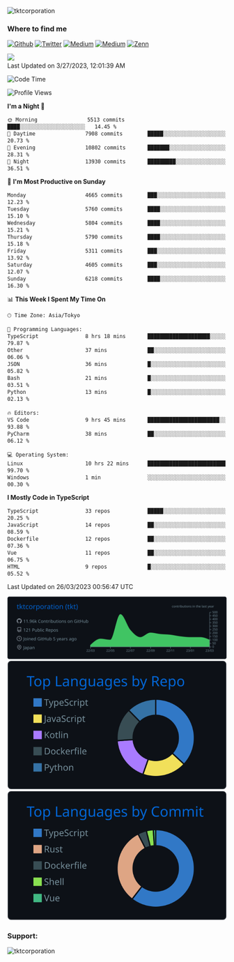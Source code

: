<p align="left"> <img src="https://komarev.com/ghpvc/?username=tktcorporation&label=Profile%20views&color=0e75b6&style=flat" alt="tktcorporation" /> </p>

<h3>Where to find me</h3>
<p>
<a href="https://github.com/tktcorporation" target="_blank"><img alt="Github" src="https://img.shields.io/badge/GitHub-%2312100E.svg?&style=for-the-badge&logo=Github&logoColor=white" /></a>
<a href="https://twitter.com/tktcorporation" target="_blank"><img alt="Twitter" src="https://img.shields.io/badge/twitter-%231DA1F2.svg?&style=for-the-badge&logo=twitter&logoColor=white" /></a>
<a href="https://www.linkedin.com/in/tktcorporation" target="_blank"><img alt="Medium" src="https://img.shields.io/badge/linkdin-0a66c2.svg?&style=for-the-badge&logo=linkedin&logoColor=white" /></a>
<a href="https://qiita.com/tktcorporation" target="_blank"><img alt="Medium" src="https://img.shields.io/badge/qiita-55C500.svg?&style=for-the-badge&logo=qiita&logoColor=white" /></a>
<a href="https://zenn.dev/tktcorporation" target="_blank"><img alt="Zenn" src="https://img.shields.io/badge/Zenn-3EA8FF.svg?&style=for-the-badge&logo=Zenn&logoColor=white" /></a>
</p>

<!--START_SECTION:lapras-card-->
<a href="https://lapras.com/public/tktcorporation" target="_blank" rel="noopener noreferrer"><img src="https://lapras-card-generator.vercel.app/api/svg?e=3.89&b=3.48&i=3.58&b1=%23232323&b2=%236d6d6d&i1=%23212121&i2=%23818181&l=en" width="300" ></a>  
Last Updated on 3/27/2023, 12:01:39 AM
<!--END_SECTION:lapras-card-->
  
<!--START_SECTION:waka-->
![Code Time](http://img.shields.io/badge/Code%20Time-921%20hrs%2051%20mins-blue)

![Profile Views](http://img.shields.io/badge/Profile%20Views-0-blue)

**I'm a Night 🦉** 

```text
🌞 Morning                5513 commits        ████░░░░░░░░░░░░░░░░░░░░░   14.45 % 
🌆 Daytime                7908 commits        █████░░░░░░░░░░░░░░░░░░░░   20.73 % 
🌃 Evening                10802 commits       ███████░░░░░░░░░░░░░░░░░░   28.31 % 
🌙 Night                  13930 commits       █████████░░░░░░░░░░░░░░░░   36.51 % 
```
📅 **I'm Most Productive on Sunday** 

```text
Monday                   4665 commits        ███░░░░░░░░░░░░░░░░░░░░░░   12.23 % 
Tuesday                  5760 commits        ████░░░░░░░░░░░░░░░░░░░░░   15.10 % 
Wednesday                5804 commits        ████░░░░░░░░░░░░░░░░░░░░░   15.21 % 
Thursday                 5790 commits        ████░░░░░░░░░░░░░░░░░░░░░   15.18 % 
Friday                   5311 commits        ███░░░░░░░░░░░░░░░░░░░░░░   13.92 % 
Saturday                 4605 commits        ███░░░░░░░░░░░░░░░░░░░░░░   12.07 % 
Sunday                   6218 commits        ████░░░░░░░░░░░░░░░░░░░░░   16.30 % 
```


📊 **This Week I Spent My Time On** 

```text
🕑︎ Time Zone: Asia/Tokyo

💬 Programming Languages: 
TypeScript               8 hrs 18 mins       ████████████████████░░░░░   79.87 % 
Other                    37 mins             ██░░░░░░░░░░░░░░░░░░░░░░░   06.06 % 
JSON                     36 mins             █░░░░░░░░░░░░░░░░░░░░░░░░   05.82 % 
Bash                     21 mins             █░░░░░░░░░░░░░░░░░░░░░░░░   03.51 % 
Python                   13 mins             █░░░░░░░░░░░░░░░░░░░░░░░░   02.13 % 

🔥 Editors: 
VS Code                  9 hrs 45 mins       ███████████████████████░░   93.88 % 
PyCharm                  38 mins             ██░░░░░░░░░░░░░░░░░░░░░░░   06.12 % 

💻 Operating System: 
Linux                    10 hrs 22 mins      █████████████████████████   99.70 % 
Windows                  1 min               ░░░░░░░░░░░░░░░░░░░░░░░░░   00.30 % 
```

**I Mostly Code in TypeScript** 

```text
TypeScript               33 repos            █████░░░░░░░░░░░░░░░░░░░░   20.25 % 
JavaScript               14 repos            ██░░░░░░░░░░░░░░░░░░░░░░░   08.59 % 
Dockerfile               12 repos            ██░░░░░░░░░░░░░░░░░░░░░░░   07.36 % 
Vue                      11 repos            ██░░░░░░░░░░░░░░░░░░░░░░░   06.75 % 
HTML                     9 repos             █░░░░░░░░░░░░░░░░░░░░░░░░   05.52 % 
```




 Last Updated on 26/03/2023 00:56:47 UTC
<!--END_SECTION:waka-->

[![](https://raw.githubusercontent.com/tktcorporation/tktcorporation/master/profile-summary-card-output/github_dark/0-profile-details.svg)](https://github.com/vn7n24fzkq/github-profile-summary-cards)
[![](https://raw.githubusercontent.com/tktcorporation/tktcorporation/master/profile-summary-card-output/github_dark/1-repos-per-language.svg)](https://github.com/vn7n24fzkq/github-profile-summary-cards) [![](https://raw.githubusercontent.com/tktcorporation/tktcorporation/master/profile-summary-card-output/github_dark/2-most-commit-language.svg)](https://github.com/vn7n24fzkq/github-profile-summary-cards)

<h3 align="left">Support:</h3>
<p><a href="https://www.buymeacoffee.com/tktcorporation"> <img align="left" src="https://cdn.buymeacoffee.com/buttons/v2/default-yellow.png" height="50" width="210" alt="tktcorporation" /></a></p><br><br>
